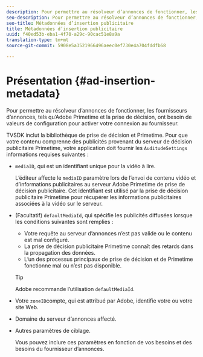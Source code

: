 ```yaml
---
description: Pour permettre au résolveur d’annonces de fonctionner, les fournisseurs d’annonces, tels qu’Adobe Primetime et la prise de décision, ont besoin de valeurs de configuration pour activer votre connexion au fournisseur.
seo-description: Pour permettre au résolveur d’annonces de fonctionner, les fournisseurs d’annonces, tels qu’Adobe Primetime et la prise de décision, ont besoin de valeurs de configuration pour activer votre connexion au fournisseur.
seo-title: Métadonnées d’insertion publicitaire
title: Métadonnées d’insertion publicitaire
uuid: f40ed53b-eba1-4f70-a29c-90cac51e8a9a
translation-type: tm+mt
source-git-commit: 5908e5a3521966496aeec0ef730e4a704fddfb68

---
```



# Présentation {#ad-insertion-metadata}

Pour permettre au résolveur d’annonces de fonctionner, les fournisseurs d’annonces, tels qu’Adobe Primetime et la prise de décision, ont besoin de valeurs de configuration pour activer votre connexion au fournisseur.

TVSDK inclut la bibliothèque de prise de décision et Primetime. Pour que votre contenu comprenne des publicités provenant du serveur de décision publicitaire Primetime, votre application doit fournir les `AuditudeSettings` informations requises suivantes :

* `mediaID`, qui est un identifiant unique pour la vidéo à lire.

   L’éditeur affecte le `mediaID` paramètre lors de l’envoi de contenu vidéo et d’informations publicitaires au serveur Adobe Primetime de prise de décision publicitaire. Cet identifiant est utilisé par la prise de décision publicitaire Primetime pour récupérer les informations publicitaires associées à la vidéo sur le serveur.

* (Facultatif) `defaultMediaId`, qui spécifie les publicités diffusées lorsque les conditions suivantes sont remplies :

   * Votre requête au serveur d’annonces n’est pas valide ou le contenu est mal configuré.
   * La prise de décision publicitaire Primetime connaît des retards dans la propagation des données.
   * L’un des processus principaux de prise de décision et de Primetime fonctionne mal ou n’est pas disponible.
   >[!TIP]
   >
   >Adobe recommande l’utilisation `defaultMediaId`.

* Votre `zoneID`compte, qui est attribué par Adobe, identifie votre ou votre site Web.
* Domaine du serveur d’annonces affecté.
* Autres paramètres de ciblage.

   Vous pouvez inclure ces paramètres en fonction de vos besoins et des besoins du fournisseur d’annonces.